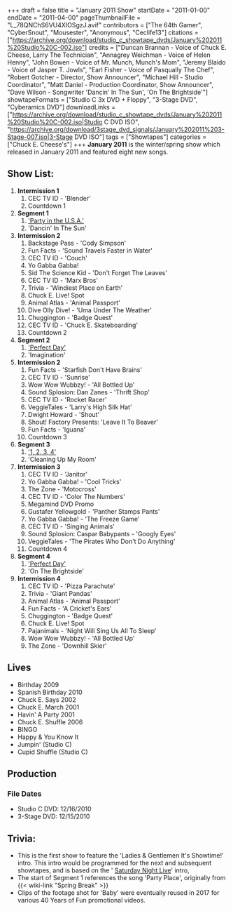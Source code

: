 +++
draft = false
title = "January 2011 Show"
startDate = "2011-01-00"
endDate = "2011-04-00"
pageThumbnailFile = "L_78QNChS6VU4XIOSgzJ.avif"
contributors = ["The 64th Gamer", "CyberSnout", "Mousester", "Anonymous", "Ceclife13"]
citations = ["https://archive.org/download/studio_c_showtape_dvds/January%202011%20Studio%20C-002.iso"]
credits = ["Duncan Brannan - Voice of Chuck E. Cheese, Larry The Technician", "Annagrey Weichman - Voice of Helen Henny", "John Bowen - Voice of Mr. Munch, Munch's Mom", "Jeremy Blaido - Voice of Jasper T. Jowls", "Earl Fisher - Voice of Pasqually The Chef", "Robert Gotcher - Director, Show Announcer", "Michael Hill - Studio Coordinator", "Matt Daniel - Production Coordinator, Show Announcer", "Dave Wilson - Songwriter 'Dancin' In The Sun', 'On The Brightside'"]
showtapeFormats = ["Studio C 3x DVD + Floppy", "3-Stage DVD", "Cyberamics DVD"]
downloadLinks = ["https://archive.org/download/studio_c_showtape_dvds/January%202011%20Studio%20C-002.iso|Studio C DVD ISO", "https://archive.org/download/3stage_dvd_signals/January%202011%203-Stage-007.iso|3-Stage DVD ISO"]
tags = ["Showtapes"]
categories = ["Chuck E. Cheese's"]
+++
**January 2011** is the winter/spring show which released in January 2011 and featured eight new songs.

## Show List:

1.  **Intermission 1**
    1.  CEC TV ID - 'Blender'
    2.  Countdown 1
2.  **Segment 1**
    1.  ['Party in the U.S.A.'](https://en.wikipedia.org/wiki/Party_in_the_U.S.A.)
    2.  'Dancin' In The Sun'
3.  **Intermission 2**
    1.  Backstage Pass - 'Cody Simpson'
    2.  Fun Facts - 'Sound Travels Faster in Water'
    3.  CEC TV ID - 'Couch'
    4.  Yo Gabba Gabba! 
    5.  Sid The Science Kid - 'Don't Forget The Leaves'
    6.  CEC TV ID - 'Marx Bros'
    7.  Trivia - 'Windiest Place on Earth'
    8.  Chuck E. Live! Spot
    9.  Animal Atlas - 'Animal Passport'
    10.  Dive Olly Dive! - 'Uma Under The Weather'
    11. Chuggington - 'Badge Quest'
    12. CEC TV ID - 'Chuck E. Skateboarding'
    13. Countdown 2
4.  **Segment 2**
    1.  ['Perfect Day'](https://en.wikipedia.org/wiki/Legally_Blonde_(soundtrack))
    2.  'Imagination'
5.  **Intermission 2**
    1.  Fun Facts - 'Starfish Don't Have Brains'
    2.  CEC TV ID - 'Sunrise'
    3.  Wow Wow Wubbzy! - 'All Bottled Up'
    4.  Sound Splosion: Dan Zanes - 'Thrift Shop'
    5.  CEC TV ID - 'Rocket Racer'
    6.  VeggieTales - 'Larry's High Silk Hat'
    7.  Dwight Howard - 'Shout'
    8.  Shout! Factory Presents: 'Leave It To Beaver'
    9.  Fun Facts - 'Iguana'
    10.  Countdown 3
6.  **Segment 3**
    1.  ['1, 2, 3, 4'](https://en.wikipedia.org/wiki/1,_2,_3,_4_(Plain_White_T%27s_song))
    2.  'Cleaning Up My Room'
7.  **Intermission 3**
    1.  CEC TV ID - 'Janitor'
    2.  Yo Gabba Gabba! - 'Cool Tricks' 
    3.  The Zone - 'Motocross'
    4.  CEC TV ID - 'Color The Numbers'
    5.  Megamind DVD Promo
    6.  Gustafer Yellowgold - 'Panther Stamps Pants'
    7.  Yo Gabba Gabba! - 'The Freeze Game'
    8.  CEC TV ID - 'Singing Animals'
    9.  Sound Splosion: Caspar Babypants - 'Googly Eyes'
    10. VeggieTales - 'The Pirates Who Don't Do Anything'
    11. Countdown 4
8.  **Segment 4**
    1.  ['Perfect Day'](https://en.wikipedia.org/wiki/Baby_(Justin_Bieber_song))
    2.  'On The Brightside'
9.  **Intermission 4**
    1.  CEC TV ID - 'Pizza Parachute'
    2.  Trivia - 'Giant Pandas'
    3.  Animal Atlas - 'Animal Passport'
    4.  Fun Facts - 'A Cricket's Ears'
    5.  Chuggington - 'Badge Quest'
    6.  Chuck E. Live! Spot
    7.  Pajanimals - 'Night Will Sing Us All To Sleep'
    7.  Wow Wow Wubbzy! - 'All Bottled Up' 
    8.  The Zone - 'Downhill Skier'
 
## Lives

- Birthday 2009
- Spanish Birthday 2010
- Chuck E. Says 2002
- Chuck E. March 2001
- Havin' A Party 2001
- Chuck E. Shuffle 2006
- BINGO
- Happy & You Know It
- Jumpin' (Studio C)
- Cupid Shuffle (Studio C)

## Production

### File Dates

- Studio C DVD: 12/16/2010
- 3-Stage DVD: 12/15/2010

## Trivia:

- This is the first show to feature the 'Ladies & Gentlemen It's Showtime!' intro. This intro would be programmed for the next and subsequent showtapes, and is based on the ' [Saturday Night Live](https://en.wikipedia.org/wiki/Saturday_Night_Live)' intro,
- The start of Segment 1 references the song 'Party Place', originally from {{< wiki-link "Spring Break" >}}
- Clips of the footage shot for 'Baby' were eventually reused in 2017 for various 40 Years of Fun promotional videos.

